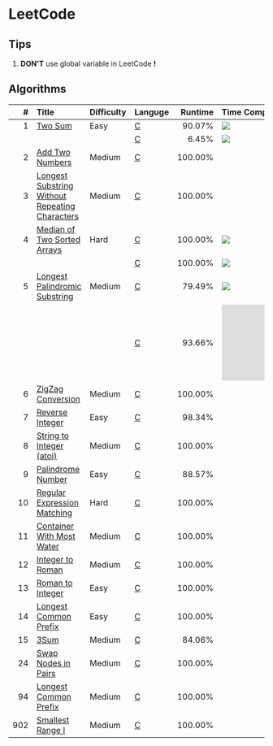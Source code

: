 # LeetCode

## Tips

1. **DON'T** use global variable in LeetCode **!**

## Algorithms
| #    | Title                                               | Difficulty | Languge   | Runtime | Time Complexity | Tag                         |
| ---: | :-------------------------------------------------- | :--------- | :-------- | ------: | :-------------- | :-------------------------: |
| 1    | [Two Sum][1]                                        | Easy       | [C][1C]   | 90.07%  | ![][On2]        |                             |
|      |                                                     |            | [C][1C2]  | 6.45%   | ![][Ologn]      |                             |
| 2    | [Add Two Numbers][2]                                | Medium     | [C][2C]   | 100.00% |                 |                             |
| 3    | [Longest Substring Without Repeating Characters][3] | Medium     | [C][3C]   | 100.00% |                 |                             |
| 4    | [Median of Two Sorted Arrays][4]                    | Hard       | [C][4C1]  | 100.00% | ![][Ominmn]     |                             |
|      |                                                     |            | [C][4C2]  | 100.00% | ![][Ologmn]     |                             |
| 5    | [Longest Palindromic Substring][5]                  | Medium     | [C][5C1]  | 79.49%  | ![][On2]        |                             |
|      |                                                     |            | [C][5C2]  | 93.66%  | ![][On]         | [Manacher][Mnch]            |
| 6    | [ZigZag Conversion][6]                              | Medium     | [C][6C]   | 100.00% |                 |                             |
| 7    | [Reverse Integer][7]                                | Easy       | [C][7C]   | 98.34%  |                 |                             |
| 8    | [String to Integer (atoi)][8]                       | Medium     | [C][8C]   | 100.00% |                 |                             |
| 9    | [Palindrome Number][9]                              | Easy       | [C][9C]   | 88.57%  |                 |                             |
| 10   | [Regular Expression Matching][10]                   | Hard       | [C][10C]  | 100.00% |                 | [Dynamic Programming][10dp] |
| 11   | [Container With Most Water][11]                     | Medium     | [C][11C]  | 100.00% |                 |                             |
| 12   | [Integer to Roman][12]                              | Medium     | [C][12C]  | 100.00% |                 |                             |
| 13   | [Roman to Integer][13]                              | Easy       | [C][13C]  | 100.00% |                 |                             |
| 14   | [Longest Common Prefix][14]                         | Easy       | [C][14C]  | 100.00% |                 |                             |
| 15   | [3Sum][15]                                          | Medium     | [C][15C]  | 84.06%  |                 |                             |
| 24   | [Swap Nodes in Pairs][24]                           | Medium     | [C][24C]  | 100.00% |                 |                             |
| 94   | [Longest Common Prefix][94]                         | Medium     | [C][94C]  | 100.00% |                 |                             |
| 902  | [Smallest Range I][902]                             | Medium     | [C][902C] | 100.00% |                 |                             |


[1]:    ./doc/001.md
[1C]:   ./src/prob/001.c
[1C2]:  ./src/prob/001_2.c
[2]:    ./doc/002.md
[2C]:   ./src/prob/002.c
[3]:    ./doc/003.md
[3C]:   ./src/prob/003.c
[4]:    ./doc/004.md
[4C1]:  ./src/prob/004_1.c 
[4C2]:  ./src/prob/004_2.c 
[5]:    ./doc/005.md
[5C1]:  ./src/prob/005_1.c 
[5C2]:  ./src/prob/005_2.c
[6]:    ./doc/006.md
[6C]:   ./src/prob/006.c
[7]:    ./doc/007.md
[7C]:   ./src/prob/007.c
[8]:    ./doc/008.md
[8C]:   ./src/prob/008.c
[9]:    ./doc/009.md
[9C]:   ./src/prob/009.c
[10]:   ./doc/010.md
[10C]:  ./src/prob/010.c
[11]:   ./doc/011.md
[11C]:  ./src/prob/011.c
[12]:   ./doc/012.md
[12C]:  ./src/prob/012.c
[13]:   ./doc/013.md
[13C]:  ./src/prob/013.c
[14]:   ./doc/014.md
[14C]:  ./src/prob/014.c
[15]:   ./doc/015.md
[15C]:  ./src/prob/015.c
[24]:   ./doc/024.md
[24C]:  ./src/prob/024.c
[94]:   ./doc/094.md
[94C]:  ./src/prob/094.c
[902]:  ./doc/902.md
[902C]: ./src/prob/902.c


[Ominmn]: http://latex.codecogs.com/gif.latex?O(\min\(m,n\)) 
[Ologmn]: http://latex.codecogs.com/gif.latex?O(\log\(m,n\)) 
[Ologn]: http://latex.codecogs.com/gif.latex?O(\log\(n\)) 
[On2]: http://latex.codecogs.com/gif.latex?O(n^{2})  
[On]: http://latex.codecogs.com/gif.latex?O(n) 

[Mnch]: https://www.geeksforgeeks.org/manachers-algorithm-linear-time-longest-palindromic-substring-part-1/  
[10dp]: ./doc/010_dp.md
